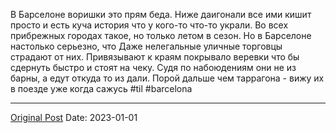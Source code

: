 В Барселоне воришки это прям беда. Ниже даигонали все ими кишит просто и есть куча история что у кого-то что-то украли. Во всех прибрежных городах такое, но только летом в сезон. Но в Барселоне настолько серьезно, что Даже нелегальные уличные торговцы страдают от них. Привязывают к краям покрывало веревки что бы сдернуть быстро и стоят на чеку. Судя по набоюдениям они не из барны, а едут откуда то из дали. Порой дальше чем таррагона - вижу их в поезде уже когда сажусь #til #barcelona

---
[Original Post](https://t.me/lev2tarragona/796)
Date: 2023-01-01
